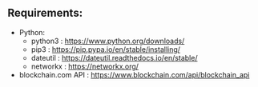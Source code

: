 ## Requirements:
- Python:
  - python3 : https://www.python.org/downloads/
  - pip3 : https://pip.pypa.io/en/stable/installing/
  - dateutil : https://dateutil.readthedocs.io/en/stable/
  - networkx : https://networkx.org/
- blockchain.com API : https://www.blockchain.com/api/blockchain_api
